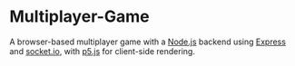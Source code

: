 # Multiplayer-Game
A browser-based multiplayer game with a [Node.js](https://nodejs.org/en/) backend using [Express](https://expressjs.com/) and [socket.io](https://socket.io/), with [p5.js](https://p5js.org/) for client-side rendering.